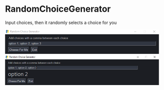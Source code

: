 # RandomChoiceGenerator
Input choices, then it randomly selects a choice for you

![Input example](screenshots/input.png)
![Randomly generated choice](screenshots/selected_choice.png)
